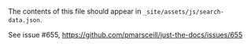 The contents of this file should appear in `_site/assets/js/search-data.json`.

See issue #655, https://github.com/pmarsceill/just-the-docs/issues/655
